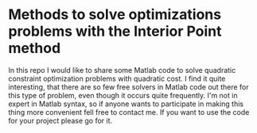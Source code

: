 # Methods to solve optimizations problems with the Interior Point method
In this repo I would like to share some Matlab code to solve quadratic constraint optimization problems with quadratic cost. I find it quite interesting, that there are so few free solvers in Matlab code out there for this type of problem, even though it occurs quite frequently. I'm not in expert in Matlab syntax, so if anyone wants to participate in making this thing more convenient fell free to contact me. If you want to use the code for your project please go for it.
